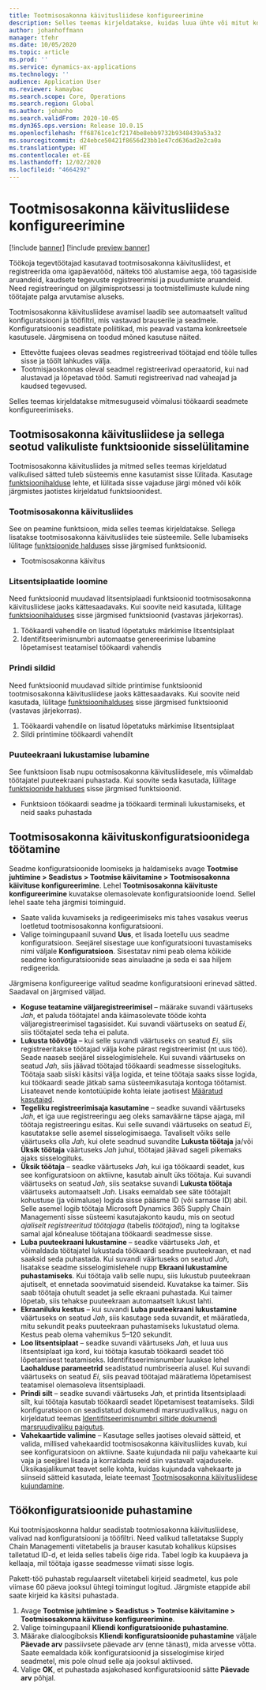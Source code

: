 ```yaml
---
title: Tootmisosakonna käivitusliidese konfigureerimine
description: Selles teemas kirjeldatakse, kuidas luua ühte või mitut konfiguratsiooni tootmisosakonna käivitusliidesele. Tootmisosakonna käivitusliidese avamisel laadib see automaatselt valitud konfiguratsiooni ja tööfiltri, mis vastavad brauserile ja seadmele. Konfiguratsioonis seadistate poliitikad, mis peavad vastama konkreetsele kasutusele.
author: johanhoffmann
manager: tfehr
ms.date: 10/05/2020
ms.topic: article
ms.prod: ''
ms.service: dynamics-ax-applications
ms.technology: ''
audience: Application User
ms.reviewer: kamaybac
ms.search.scope: Core, Operations
ms.search.region: Global
ms.author: johanho
ms.search.validFrom: 2020-10-05
ms.dyn365.ops.version: Release 10.0.15
ms.openlocfilehash: ff68761ce1cf2174be8ebb9732b9348439a53a32
ms.sourcegitcommit: d24ebce50421f8656d23bb1e47cd636ad2e2ca0a
ms.translationtype: HT
ms.contentlocale: et-EE
ms.lasthandoff: 12/02/2020
ms.locfileid: "4664292"
---
```

# <a name="configure-the-production-floor-execution-interface"></a>Tootmisosakonna käivitusliidese konfigureerimine

[!include [banner](../includes/banner.md)]
[!include [preview banner](../includes/preview-banner.md)]

Töökoja tegevtöötajad kasutavad tootmisosakonna käivitusliidest, et registreerida oma igapäevatööd, näiteks töö alustamise aega, töö tagasiside aruandeid, kaudsete tegevuste registreerimisi ja puudumiste aruandeid. Need registreeringud on jälgimisprotsessi ja tootmistellimuste kulude ning töötajate palga arvutamise aluseks.

Tootmisosakonna käivitusliidese avamisel laadib see automaatselt valitud konfiguratsiooni ja tööfiltri, mis vastavad brauserile ja seadmele. Konfiguratsioonis seadistate poliitikad, mis peavad vastama konkreetsele kasutusele. Järgmisena on toodud mõned kasutuse näited.

- Ettevõtte fuajees olevas seadmes registreerivad töötajad end tööle tulles sisse ja töölt lahkudes välja.
- Tootmisjaoskonnas oleval seadmel registreerivad operaatorid, kui nad alustavad ja lõpetavad tööd. Samuti registreerivad nad vaheajad ja kaudsed tegevused.

Selles teemas kirjeldatakse mitmesuguseid võimalusi töökaardi seadmete konfigureerimiseks.

## <a name="turn-on-the-production-floor-execution-interface-and-its-related-optional-features"></a>Tootmisosakonna käivitusliidese ja sellega seotud valikuliste funktsioonide sisselülitamine

Tootmisosakonna käivitusliides ja mitmed selles teemas kirjeldatud valikulised sätted tuleb süsteemis enne kasutamist sisse lülitada. Kasutage [funktsioonihalduse](../../fin-ops-core/fin-ops/get-started/feature-management/feature-management-overview.md) lehte, et lülitada sisse vajaduse järgi mõned või kõik järgmistes jaotistes kirjeldatud funktsioonidest.

### <a name="the-production-floor-execution-interface"></a>Tootmisosakonna käivitusliides

See on peamine funktsioon, mida selles teemas kirjeldatakse. Sellega lisatakse tootmisosakonna käivitusliides teie süsteemile. Selle lubamiseks lülitage [funktsioonide halduses](../../fin-ops-core/fin-ops/get-started/feature-management/feature-management-overview.md) sisse järgmised funktsioonid.  
- Tootmisosakonna käivitus

### <a name="generate-license-plates"></a>Litsentsiplaatide loomine

Need funktsioonid muudavad litsentsiplaadi funktsioonid tootmisosakonna käivitusliidese jaoks kättesaadavaks. Kui soovite neid kasutada, lülitage [funktsioonihalduses](../../fin-ops-core/fin-ops/get-started/feature-management/feature-management-overview.md) sisse järgmised funktsioonid (vastavas järjekorras).

1. Töökaardi vahendile on lisatud lõpetatuks märkimise litsentsiplaat
1. Identifitseerimisnumbri automaatse genereerimise lubamine lõpetamisest teatamisel töökaardi vahendis

### <a name="print-labels"></a>Prindi sildid

Need funktsioonid muudavad siltide printimise funktsioonid tootmisosakonna käivitusliidese jaoks kättesaadavaks. Kui soovite neid kasutada, lülitage [funktsioonihalduses](../../fin-ops-core/fin-ops/get-started/feature-management/feature-management-overview.md) sisse järgmised funktsioonid (vastavas järjekorras).

1. Töökaardi vahendile on lisatud lõpetatuks märkimise litsentsiplaat
1. Sildi printimine töökaardi vahendilt

### <a name="allow-locking-the-touch-screen"></a>Puuteekraani lukustamise lubamine

See funktsioon lisab nupu ootmisosakonna käivitusliidesele, mis võimaldab töötajatel puuteekraani puhastada. Kui soovite seda kasutada, lülitage [funktsioonide halduses](../../fin-ops-core/fin-ops/get-started/feature-management/feature-management-overview.md) sisse järgmised funktsioonid.

- Funktsioon töökaardi seadme ja töökaardi terminali lukustamiseks, et neid saaks puhastada

## <a name="work-with-production-floor-execution-configurations"></a>Tootmisosakonna käivituskonfiguratsioonidega töötamine

Seadme konfiguratsioonide loomiseks ja haldamiseks avage **Tootmise juhtimine \> Seadistus \> Tootmise käivitamine \> Tootmisosakonna käivituse konfigureerimine**. Lehel **Tootmisosakonna käivituste konfigureerimine** kuvatakse olemasolevate konfiguratsioonide loend. Sellel lehel saate teha järgmisi toiminguid.

- Saate valida kuvamiseks ja redigeerimiseks mis tahes vasakus veerus loetletud tootmisosakonna konfiguratsiooni.
- Valige toimingupaanil suvand **Uus**, et lisada loetellu uus seadme konfiguratsioon. Seejärel sisestage uue konfiguratsiooni tuvastamiseks nimi väljale **Konfiguratsioon**. Sisestatav nimi peab olema kõikide seadme konfiguratsioonide seas ainulaadne ja seda ei saa hiljem redigeerida.

Järgmisena konfigureerige valitud seadme konfiguratsiooni erinevad sätted. Saadaval on järgmised väljad.

- **Koguse teatamine väljaregistreerimisel** – määrake suvandi väärtuseks *Jah*, et paluda töötajatel anda käimasolevate tööde kohta väljaregistreerimisel tagasisidet. Kui suvandi väärtuseks on seatud *Ei*, siis töötajatel seda teha ei paluta.
- **Lukusta töövõtja** – kui selle suvandi väärtuseks on seatud *Ei*, siis registreeritakse töötajad välja kohe pärast registreerimist (nt uus töö). Seade naaseb seejärel sisselogimislehele. Kui suvandi väärtuseks on seatud *Jah*, siis jäävad töötajad töökaardi seadmesse sisselogituks. Töötaja saab siiski käsitsi välja logida, et teine töötaja saaks sisse logida, kui töökaardi seade jätkab sama süsteemikasutaja kontoga töötamist. Lisateavet nende kontotüüpide kohta leiate jaotisest [Määratud kasutajad](config-job-card-device.md#assigned-users).
- **Tegeliku registreerimisaja kasutamine** – seadke suvandi väärtuseks *Jah*, et iga uue registreeringu aeg oleks samaväärne täpse ajaga, mil töötaja registreeringu esitas. Kui selle suvandi väärtuseks on seatud *Ei*, kasutatakse selle asemel sisselogimisaega. Tavaliselt võiks selle väärtuseks olla *Jah*, kui olete seadnud suvandite **Lukusta töötaja** ja/või **Üksik töötaja** väärtuseks *Jah* juhul, töötajad jäävad sageli pikemaks ajaks sisselogituks.
- **Üksik töötaja** – seadke väärtuseks *Jah*, kui iga töökaardi seadet, kus see konfiguratsioon on aktiivne, kasutab ainult üks töötaja. Kui suvandi väärtuseks on seatud *Jah*, siis seatakse suvandi **Lukusta töötaja** väärtuseks automaatselt *Jah*. Lisaks eemaldab see säte töötajalt kohustuse (ja võimaluse) logida sisse pääsme ID (või sarnase ID) abil. Selle asemel logib töötaja Microsoft Dynamics 365 Supply Chain Managementi sisse süsteemi kasutajakonto kaudu, mis on seotud *ajaliselt registreeritud töötajaga* (tabelis *töötajad*), ning ta logitakse samal ajal kõnealuse töötajana töökaardi seadmesse sisse.
- **Luba puuteekraani lukustamine** – seadke väärtuseks *Jah*, et võimaldada töötajatel lukustada töökaardi seadme puuteekraan, et nad saaksid seda puhastada. Kui suvandi väärtuseks on seatud *Jah*, lisatakse seadme sisselogimislehele nupp **Ekraani lukustamine puhastamiseks**. Kui töötaja valib selle nupu, siis lukustub puuteekraan ajutiselt, et ennetada soovimatuid sisendeid. Kuvatakse ka taimer. Siis saab töötaja ohutult seadet ja selle ekraani puhastada. Kui taimer lõpetab, siis tehakse puuteekraan automaatselt lukust lahti.
- **Ekraaniluku kestus** – kui suvandi **Luba puuteekraani lukustamine** väärtuseks on seatud *Jah*, siis kasutage seda suvandit, et määratleda, mitu sekundit peaks puuteekraan puhastamiseks lukustatud olema. Kestus peab olema vahemikus 5–120 sekundit.
- **Loo litsentsiplaat** – seadke suvandi väärtuseks *Jah*, et luua uus litsentsiplaat iga kord, kui töötaja kasutab töökaardi seadet töö lõpetamisest teatamiseks. Identifitseerimisnumber luuakse lehel **Laohalduse parameetrid** seadistatud numbriseeria alusel. Kui suvandi väärtuseks on seatud *Ei*, siis peavad töötajad määratlema lõpetamisest teatamisel olemasoleva litsentsiplaadi.
- **Prindi silt** – seadke suvandi väärtuseks *Jah*, et printida litsentsiplaadi silt, kui töötaja kasutab töökaardi seadet lõpetamisest teatamiseks. Sildi konfiguratsioon on seadistatud dokumendi marsruudivalikus, nagu on kirjeldatud teemas [Identifitseerimisnumbri siltide dokumendi marsruudivaliku paigutus](../warehousing/document-routing-layout-for-license-plates.md).
- **Vahekaartide valimine**  – Kasutage selles jaotises olevaid sätteid, et valida, millised vahekaardid tootmisosakonna käivitusliides kuvab, kui see konfiguratsioon on aktiivne. Saate kujundada nii palju vahekaarte kui vaja ja seejärel lisada ja korraldada neid siin vastavalt vajadusele. Üksikasjalikumat teavet selle kohta, kuidas kujundada vahekaarte ja siinseid sätteid kasutada, leiate teemast [Tootmisosakonna käivitusliidese kujundamine](production-floor-execution-tabs.md).

## <a name="clean-up-job-configurations"></a>Töökonfiguratsioonide puhastamine

Kui tootmisjaoskonna haldur seadistab tootmiosakonna käivitusliidese, valivad nad konfiguratsiooni ja tööfiltri. Need valikud talletatakse Supply Chain Managementi viitetabelis ja brauser kasutab kohalikus küpsises talletatud ID-d, et leida selles tabelis õige rida. Tabel logib ka kuupäeva ja kellaaja, mil töötaja igasse seadmesse viimati sisse logis.

Pakett-töö puhastab regulaarselt viitetabeli kirjeid seadmetel, kus pole viimase 60 päeva jooksul ühtegi toimingut logitud. Järgmiste etappide abil saate kirjeid ka käsitsi puhastada.

1. Avage **Tootmise juhtimine \> Seadistus \> Tootmise käivitamine \> Tootmisosakonna käivituse konfigureerimine**.
1. Valige toimingupaanil **Kliendi konfiguratsioonide puhastamine**.
1. Määrake dialoogiboksis **Kliendi konfiguratsioonide puhastamine** väljale **Päevade arv** passiivsete päevade arv (enne tänast), mida arvesse võtta. Saate eemaldada kõik konfiguratsioonid ja sisselogimise kirjed seadmetel, mis pole olnud selle aja jooksul aktiivsed.
1. Valige **OK**, et puhastada asjakohased konfiguratsioonid sätte **Päevade arv** põhjal.
